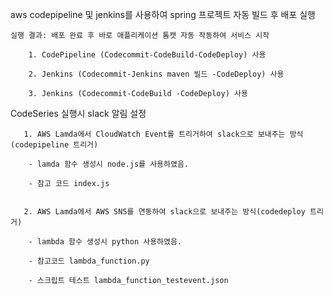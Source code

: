
 aws codepipeline 및 jenkins를 사용하여 spring 프로젝트 자동 빌드 후 배포 실행
 
    실행 결과: 배포 완료 후 바로 애플리케이션 톰캣 자동 작동하여 서비스 시작
    
        1. CodePipeline (Codecommit-CodeBuild-CodeDeploy) 사용
        
        2. Jenkins (Codecommit-Jenkins maven 빌드 -CodeDeploy) 사용
        
        3. Jenkins (Codecommit-CodeBuild -CodeDeploy) 사용

CodeSeries 실행시 slack 알림 설정

       1. AWS Lamda에서 CloudWatch Event를 트리거하여 slack으로 보내주는 방식(codepipeline 트리거)
       
        - lamda 함수 생성시 node.js를 사용하였음.
        
        - 참고 코드 index.js   
        

       2. AWS Lamda에서 AWS SNS를 연동하여 slack으로 보내주는 방식(codedeploy 트리거)

        - lambda 함수 생성시 python 사용하였음.

        - 참고코드 lambda_function.py

        - 스크립트 테스트 lambda_function_testevent.json